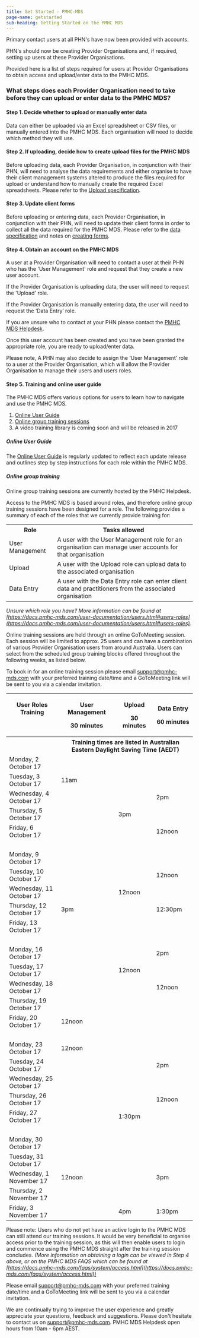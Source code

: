 ```yaml
---
title: Get Started - PMHC-MDS
page-name: getstarted
sub-heading: Getting Started on the PMHC MDS
---
```

Primary contact users at all PHN's have now been provided with accounts.

PHN's should now be creating Provider Organisations and, if required, setting
up users at these Provider Organisations.

Provided here is a list of steps required for users at Provider Organisations
to obtain access and upload/enter data to the PMHC MDS.

### <a name="steps"></a>What steps does each Provider Organisation need to take before they can upload or enter data to the PMHC MDS?

#### <a name="step1"></a>Step 1. Decide whether to upload or manually enter data

Data can either be uploaded via an Excel spreadsheet or CSV files, or manually entered into the PMHC MDS. Each organisation will need to decide which method they will use.

#### <a name="step2"></a>Step 2. If uploading, decide how to create upload files for the PMHC MDS

Before uploading data, each Provider Organisation, in conjunction with their PHN,
will need to analyse the data requirements and either organise
to have their client management systems altered to produce the files required
for upload or understand how to manually create the required Excel spreadsheets.
Please refer to the [Upload specification](https://docs.pmhc-mds.com/data-specification/upload-specification.html).

#### <a name="step3"></a>Step 3. Update client forms

Before uploading or entering data, each Provider Organisation, in conjunction with their PHN,
will need to update their client forms in order to collect all
the data required for the PMHC MDS. Please refer to the [data specification](https://docs.pmhc-mds.com/data-specification/)
and notes on [creating forms](https://docs.pmhc-mds.com/data-specification/form-creation.html).

#### <a name="step4"></a>Step 4. Obtain an account on the PMHC MDS

A user at a Provider Organisation will need to contact a user at their PHN who has the 'User Management' role and request that they create a new user account.

If the Provider Organisation is uploading data, the user will need to request the 'Upload' role.

If the Provider Organisation is manually entering data, the user will need to request the ‘Data Entry’ role.

If you are unsure who to contact at your PHN please contact the [PMHC MDS Helpdesk](mailto:support@pmhc-mds.com).

Once this user account has been created and you have been granted the appropriate role, you are ready to upload/enter data.

Please note, A PHN may also decide to assign the ‘User Management’ role to a user at the Provider Organisation, which will allow the Provider Organisation to manage their users and users roles.

#### <a name="step5"></a>Step 5. Training and online user guide

The PMHC MDS offers various options for users to learn how to navigate and use the PMHC MDS.

1. [Online User Guide](#user_guide)
2. [Online group training sessions](#group_training)
3. A video training library is coming soon and will be released in 2017

##### <a name="user_guide"></a>Online User Guide

The [Online User Guide](https://docs.pmhc-mds.com/user-documentation/index.html)
is regularly updated to reflect each update release and outlines
step by step instructions for each role within the PMHC MDS.

##### <a name="group_training"></a>Online group training

Online group training sessions are currently hosted by the PMHC Helpdesk.

Access to the PMHC MDS is based around roles, and therefore online group
training sessions have been designed for a role. The following provides a
summary of each of the roles that we currently provide training for:

<table class="table-bordered">
  <tr>
    <th>Role</th>
    <th>Tasks allowed</th>
  </tr>
  <tr>
    <td>User Management</td>
    <td>A user with the User Management role for an organisation can manage user accounts for that organisation</td>
  </tr>
  <tr>
    <td>Upload</td>
    <td>A user with the Upload role can upload data to the associated organisation</td>
  </tr>
  <tr>
    <td>Data Entry</td>
    <td>A user with the Data Entry role can enter client data and practitioners from the associated organisation</td>
  </tr>
</table>

*Unsure which role you have? More information can be found at [https://docs.pmhc-mds.com/user-documentation/users.html#users-roles](https://docs.pmhc-mds.com/user-documentation/users.html#users-roles).*

Online training sessions are held through an online GoToMeeting session. Each
session will be limited to approx. 25 users and can have a combination of
various Provider Organisation users from around Australia. Users can select
from the scheduled group training blocks offered throughout the following weeks,
as listed below.

To book in for an online training session please email [support@pmhc-mds.com](mailto:support@pmhc-mds.com)
with your preferred training date/time and a GoToMeeting link will be sent to
you via a calendar invitation.

<table class="table-bordered">
  <tr>
    <th><p>User Roles Training</p><p>&nbsp;</p></th>
    <th><p>User Management</p><p>30 minutes</p></th>
    <th><p>Upload</p><p>30 minutes</p></th>
    <th><p>Data Entry</p><p>60 minutes</p></th>
  </tr>
  <tr>
    <th>&nbsp;</th>
    <th colspan="3">Training times are listed in Australian Eastern Daylight Saving Time (AEDT)</th>
  </tr>
  <tr>
    <td>Monday, 2 October 17</td>
    <td></td>
    <td></td>
    <td></td>
  </tr>
  <tr>
    <td>Tuesday, 3 October 17</td>
    <td>11am</td>
    <td></td>
    <td></td>
  </tr>
  <tr>
    <td>Wednesday, 4 October 17</td>
    <td></td>
    <td></td>
    <td>2pm</td>
  </tr>
  <tr>
    <td>Thursday, 5 October 17</td>
    <td></td>
    <td>3pm</td>
    <td></td>
  </tr>
  <tr>
    <td>Friday, 6 October 17</td>
    <td></td>
    <td></td>
    <td>12noon</td>
  </tr>
  <tr>
    <td>&nbsp;</td>
    <td></td>
    <td></td>
    <td></td>
  </tr>
  <tr>
    <td>Monday, 9 October 17</td>
    <td></td>
    <td></td>
    <td></td>
  </tr>
  <tr>
    <td>Tuesday, 10 October 17</td>
    <td></td>
    <td></td>
    <td>12noon</td>
  </tr>
  <tr>
    <td>Wednesday, 11 October 17</td>
    <td></td>
    <td>12noon</td>
    <td></td>
  </tr>
  <tr>
    <td>Thursday, 12 October 17</td>
    <td>3pm</td>
    <td></td>
    <td>12:30pm</td>
  </tr>
  <tr>
    <td>Friday, 13 October 17</td>
    <td></td>
    <td></td>
    <td></td>
  </tr>
  <tr>
    <td>&nbsp;</td>
    <td></td>
    <td></td>
    <td></td>
  </tr>
  <tr>
    <td>Monday, 16 October 17</td>
    <td></td>
    <td></td>
    <td>2pm</td>
  </tr>
  <tr>
    <td>Tuesday, 17 October 17</td>
    <td></td>
    <td>12noon</td>
    <td></td>
  </tr>
  <tr>
    <td>Wednesday, 18 October 17</td>
    <td></td>
    <td></td>
    <td>12noon</td>
  </tr>
  <tr>
    <td>Thursday, 19 October 17</td>
    <td></td>
    <td></td>
    <td></td>
  </tr>
  <tr>
    <td>Friday, 20 October 17</td>
    <td>12noon</td>
    <td></td>
    <td></td>
  </tr>
  <tr>
    <td>&nbsp;</td>
    <td></td>
    <td></td>
    <td></td>
  </tr>
  <tr>
    <td>Monday, 23 October 17</td>
    <td>12noon</td>
    <td></td>
    <td></td>
  </tr>
  <tr>
    <td>Tuesday, 24 October 17</td>
    <td></td>
    <td></td>
    <td>2pm</td>
  </tr>
  <tr>
    <td>Wednesday, 25 October 17</td>
    <td></td>
    <td></td>
    <td></td>
  </tr>
  <tr>
    <td>Thursday, 26 October 17</td>
    <td></td>
    <td></td>
    <td>12noon</td>
  </tr>
  <tr>
    <td>Friday, 27 October 17</td>
    <td></td>
    <td>1:30pm</td>
    <td></td>
  </tr>
  <tr>
    <td>&nbsp;</td>
    <td></td>
    <td></td>
    <td></td>
  </tr>
  <tr>
    <td>Monday, 30 October 17</td>
    <td></td>
    <td></td>
    <td></td>
  </tr>
  <tr>
    <td>Tuesday, 31 October 17</td>
    <td></td>
    <td></td>
    <td></td>
  </tr>
  <tr>
    <td>Wednesday, 1 November 17</td>
    <td>12noon</td>
    <td></td>
    <td>3pm</td>
  </tr>
  <tr>
    <td>Thursday, 2 November 17</td>
    <td></td>
    <td></td>
    <td></td>
  </tr>
  <tr>
    <td>Friday, 3 November 17</td>
    <td></td>
    <td>4pm</td>
    <td>1:30pm</td>
  </tr>
</table>

Please note: Users who do not yet have an active login to the PMHC MDS can
still attend our training sessions. It would be very beneficial to organise
access prior to the training session, as this will then enable users to login
and commence using the PMHC MDS straight after the training session concludes.
*(More information on obtaining a login can be viewed in Step 4 above, or on
the PMHC MDS FAQS which can be found at [https://docs.pmhc-mds.com/faqs/system/access.html](https://docs.pmhc-mds.com/faqs/system/access.html))*

Please email [support@pmhc-mds.com](mailto:support@pmhc-mds.com) with your preferred training date/time and
a GoToMeeting link will be sent to you via a calendar invitation.

We are continually trying to improve the user experience and greatly appreciate
your questions, feedback and suggestions. Please don't hesitate to contact us
on [support@pmhc-mds.com](mailto:support@pmhc-mds.com). PMHC MDS Helpdesk open
hours from 10am - 6pm AEST.  
